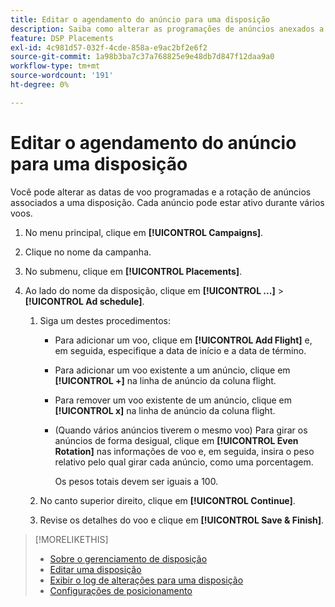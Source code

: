 ```yaml
---
title: Editar o agendamento do anúncio para uma disposição
description: Saiba como alterar as programações de anúncios anexados a uma disposição.
feature: DSP Placements
exl-id: 4c981d57-032f-4cde-858a-e9ac2bf2e6f2
source-git-commit: 1a98b3ba7c37a768825e9e48db7d847f12daa9a0
workflow-type: tm+mt
source-wordcount: '191'
ht-degree: 0%

---
```


# Editar o agendamento do anúncio para uma disposição

<!-- Some placements don't have this option. Clarify which placement types aren't eligible -- just simple ad serving placements (PG ones seem okay)? And anything else? -->

Você pode alterar as datas de voo programadas e a rotação de anúncios associados a uma disposição. Cada anúncio pode estar ativo durante vários voos.

1. No menu principal, clique em **[!UICONTROL Campaigns]**.

1. Clique no nome da campanha.

1. No submenu, clique em **[!UICONTROL Placements]**.

1. Ao lado do nome da disposição, clique em  **[!UICONTROL ...]** > **[!UICONTROL Ad schedule]**.

   1. Siga um destes procedimentos:

      * Para adicionar um voo, clique em **[!UICONTROL Add Flight]** e, em seguida, especifique a data de início e a data de término.

      * Para adicionar um voo existente a um anúncio, clique em **[!UICONTROL +]** na linha de anúncio da coluna flight.

      * Para remover um voo existente de um anúncio, clique em **[!UICONTROL x]** na linha de anúncio da coluna flight.

      * (Quando vários anúncios tiverem o mesmo voo) Para girar os anúncios de forma desigual, clique em **[!UICONTROL Even Rotation]** nas informações de voo e, em seguida, insira o peso relativo pelo qual girar cada anúncio, como uma porcentagem.

         Os pesos totais devem ser iguais a 100.
   1. No canto superior direito, clique em **[!UICONTROL Continue]**.

   1. Revise os detalhes do voo e clique em **[!UICONTROL Save & Finish]**.


>[!MORELIKETHIS]
>
>* [Sobre o gerenciamento de disposição](placement-about.md)
>* [Editar uma disposição](placement-edit.md)
>* [Exibir o log de alterações para uma disposição](placement-change-log.md)
>* [Configurações de posicionamento](placement-settings.md)

